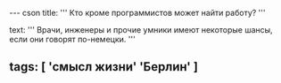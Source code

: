 --- cson
title: '''
Кто кроме программистов может найти работу?
'''

text: '''
Врачи, инженеры и прочие умники имеют некоторые шансы, если они говорят по-немецки.
'''

tags: [
    'смысл жизни'
    'Берлин'
]
---